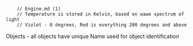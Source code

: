         // Engine.md (1)
        // Temperature is stored in Kelvin, based on wawe spectrum of light
        // Violet - 0 degrees, Red is everything 200 degrees and above

Objects
    - all objects have unique Name used for object identification